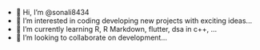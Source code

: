 - 👋 Hi, I’m @sonali8434
- 👀 I’m interested in coding developing new projects with exciting ideas...
- 🌱 I’m currently learning R, R Markdown, flutter, dsa in c++, ...
- 💞️ I’m looking to collaborate on development...

<!---
sonali8434/sonali8434 is a ✨ special ✨ repository because its `README.md` (this file) appears on your GitHub profile.
You can click the Preview link to take a look at your changes.
--->
